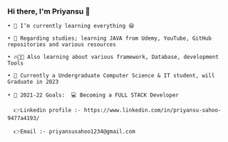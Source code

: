 ### Hi there, I'm Priyansu 👋

    • 🍹 I’m currently learning everything 😆
    
    • 🌱 Regarding studies; learning JAVA from Udemy, YouTube, GitHub repositories and various resources
    
    • 🔥👨‍💻 Also learning about various framework, Database, development Tools 

    • 🏫 Currently a Undergraduate Computer Science & IT student, will Graduate in 2023

    • 🥅 2021-22 Goals:  💻 Becoming a FULL STACK Developer

      👉Linkedin profile :- https://www.linkedin.com/in/priyansu-sahoo-9477a4193/
    
      👉Email :- priyansusahoo1234@gmail.com
